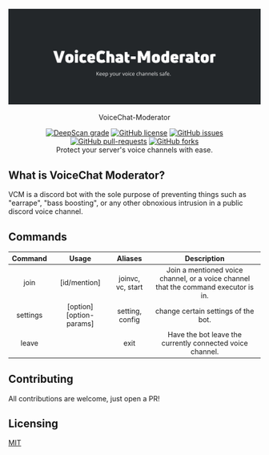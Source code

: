 <img src="banner.png"></img>

<div align="center">
VoiceChat-Moderator

[![DeepScan grade](https://deepscan.io/api/teams/7103/projects/12730/branches/200710/badge/grade.svg)](https://deepscan.io/dashboard#view=project&tid=7103&pid=12730&bid=200710) [![GitHub license](https://img.shields.io/github/license/zaida04/VoiceChat-Moderator.svg)](https://github.com/zaida04/VoiceChat-Moderator/blob/master/LICENSE) [![GitHub issues](https://img.shields.io/github/issues/zaida04/VoiceChat-Moderator.svg)](https://GitHub.com/zaida04/VoiceChat-Moderator/issues/) [![GitHub pull-requests](https://img.shields.io/github/issues-pr/zaida04/VoiceChat-Moderator.svg)](https://GitHub.com/zaida04/VoiceChat-Moderator/pull/) [![GitHub forks](https://img.shields.io/github/forks/zaida04/VoiceChat-Moderator.svg?style=social&label=Fork&maxAge=2592000)](https://GitHub.com/zaida04/VoiceChat-Moderator/network/)  
Protect your server's voice channels with ease.
</div>

## What is VoiceChat Moderator?
VCM is a discord bot with the sole purpose of preventing things such as "earrape", "bass boosting", or any other obnoxious intrusion in a public discord voice channel.

## Commands
|  Command |           Usage          |      Aliases      |                                     Description                                     |
|:--------:|:------------------------:|:-----------------:|:-----------------------------------------------------------------------------------:|
|   join   |       [id/mention]       | joinvc, vc, start | Join a mentioned voice channel, or a voice channel that the command executor is in. |
| settings | [option] [option-params] |  setting, config  |                         change certain settings of the bot.                         |
|   leave  |                          |        exit       |              Have the bot leave the currently connected voice channel.              |

## Contributing
All contributions are welcome, just open a PR!

## Licensing 

[MIT](https://github.com/zaida04/VoiceChat-Moderator/blob/master/LICENSE)